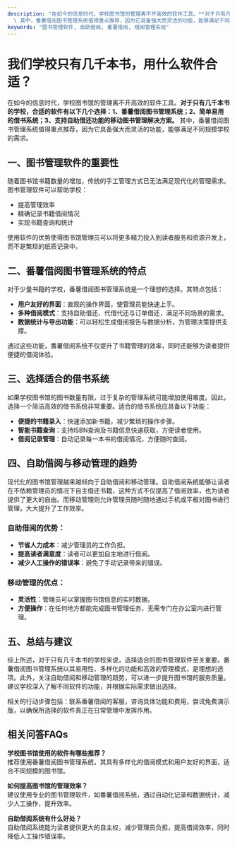 ```yaml
---
description: "在如今的信息时代，学校图书馆的管理离不开高效的软件工具。**对于只有几千本书的学校，合适的软件有以下几个选择：1、番薯借阅图书管理系统；2、简单易用的借书系统；3、支持自助借还功能的移动图书管理解决方案。**\
  \ 其中，番薯借阅图书管理系统值得重点推荐，因为它具备强大而灵活的功能，能够满足不同规模学校的需求。"
keywords: "图书管理软件, 自助借阅, 番薯借阅, 借阅管理系统"
---
```

# 我们学校只有几千本书，用什么软件合适？

在如今的信息时代，学校图书馆的管理离不开高效的软件工具。**对于只有几千本书的学校，合适的软件有以下几个选择：1、番薯借阅图书管理系统；2、简单易用的借书系统；3、支持自助借还功能的移动图书管理解决方案。** 其中，番薯借阅图书管理系统值得重点推荐，因为它具备强大而灵活的功能，能够满足不同规模学校的需求。

## **一、图书管理软件的重要性**

随着图书馆书籍数量的增加，传统的手工管理方式已无法满足现代化的管理需求。图书管理软件可以帮助学校：

- 提高管理效率
- 精确记录书籍借阅情况
- 实现书籍查询和统计

使用软件的优势使得图书馆管理员可以将更多精力投入到读者服务和资源开发上，而不是繁琐的纸质记录中。

## **二、番薯借阅图书管理系统的特点**

对于少量书籍的学校，番薯借阅图书管理系统是一个理想的选择。其特点包括：

- **用户友好的界面**：直观的操作界面，使管理员能快速上手。
- **多种借阅模式**：支持自助借还、代借代还与订单借还，满足不同场景的需求。
- **数据统计与导出功能**：可以轻松生成借阅报告与数据分析，为管理决策提供支撑。

通过这些功能，番薯借阅系统不仅提升了书籍管理的效率，同时还能够为读者提供便捷的借阅体验。

## **三、选择适合的借书系统**

如果学校图书馆的图书数量有限，过于复杂的管理系统可能增加使用难度。因此，选择一个简洁高效的借书系统非常重要。适合的借书系统应具备以下功能：

- **便捷的书籍录入**：快速添加新书籍，减少繁琐的操作步骤。
- **智能书籍查询**：支持ISBN查询及书籍信息快速获取，方便读者使用。
- **借阅记录管理**：自动记录每一本书的借阅情况，方便随时查阅。

## **四、自助借阅与移动管理的趋势**

现代化的图书馆管理越来越倾向于自助借阅和移动管理。自助借阅系统能够让读者在不依赖管理员的情况下自主借还书籍，这种方式不仅提高了借阅效率，也为读者提供了更大的自由。而移动管理则允许管理员随时随地通过手机或平板对图书进行管理，大大提升了工作效率。

### **自助借阅的优势：**

- **节省人力成本**：减少管理员的工作负担。
- **提高读者满意度**：读者可以更加自主地进行借阅。
- **减少人工操作的错误率**：避免了手动记录带来的错误。

### **移动管理的优点：**

- **灵活性**：管理员可以掌握图书馆信息的实时数据。
- **方便操作**：在任何地方都能完成图书管理任务，无需专门在办公室内进行管理。

## **五、总结与建议**

综上所述，对于只有几千本书的学校来说，选择适合的图书管理软件至关重要。番薯借阅图书管理系统以其易用性、多样化的功能和高效的管理模式，是理想的选项。此外，关注自助借阅和移动管理的趋势，可以进一步提升图书馆的服务质量。建议学校深入了解不同软件的功能，并根据实际需求做出选择。

相关的行动步骤包括：联系番薯借阅的客服，咨询具体功能和费用，尝试免费演示版，以确保所选择的软件真正在日常管理中发挥作用。

## **相关问答FAQs**

**学校图书馆使用的软件有哪些推荐？**  
推荐使用番薯借阅图书管理系统，其具有多样化的借阅模式和用户友好的界面，适合不同规模的图书馆。

**如何提高图书馆的管理效率？**  
建议使用专业的图书管理软件，如番薯借阅系统，通过自动化记录和数据统计，减少人工操作，提升效率。

**自助借阅系统有什么好处？**  
自助借阅系统能为读者提供更大的自主权，减少管理员负担，提高借阅效率，同时降低人工操作错误率。
